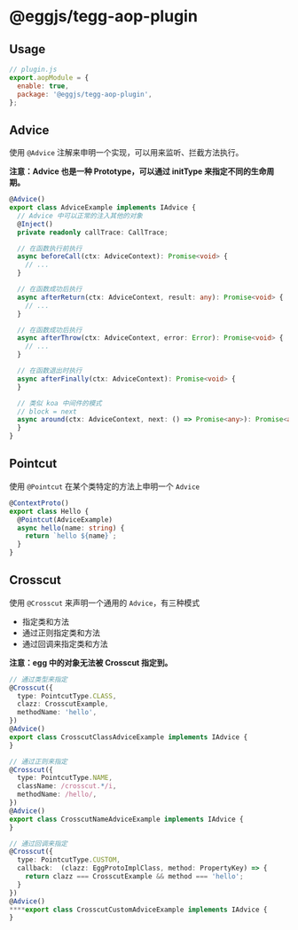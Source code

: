 # @eggjs/tegg-aop-plugin

## Usage

```js
// plugin.js
export.aopModule = {
  enable: true,
  package: '@eggjs/tegg-aop-plugin',
};
```

## Advice

使用 `@Advice` 注解来申明一个实现，可以用来监听、拦截方法执行。

**注意：Advice 也是一种 Prototype，可以通过 initType 来指定不同的生命周期。**

```ts
@Advice()
export class AdviceExample implements IAdvice {
  // Advice 中可以正常的注入其他的对象
  @Inject()
  private readonly callTrace: CallTrace;

  // 在函数执行前执行
  async beforeCall(ctx: AdviceContext): Promise<void> {
    // ...
  }

  // 在函数成功后执行
  async afterReturn(ctx: AdviceContext, result: any): Promise<void> {
    // ...
  }

  // 在函数成功后执行
  async afterThrow(ctx: AdviceContext, error: Error): Promise<void> {
    // ...
  }

  // 在函数退出时执行
  async afterFinally(ctx: AdviceContext): Promise<void> {
  }

  // 类似 koa 中间件的模式
  // block = next
  async around(ctx: AdviceContext, next: () => Promise<any>): Promise<any> {
  }
}
```

## Pointcut

使用 `@Pointcut` 在某个类特定的方法上申明一个 `Advice`

```ts
@ContextProto()
export class Hello {
  @Pointcut(AdviceExample)
  async hello(name: string) {
    return `hello ${name}`;
  }
}
```

## Crosscut

使用 `@Crosscut` 来声明一个通用的 `Advice`，有三种模式
- 指定类和方法
- 通过正则指定类和方法
- 通过回调来指定类和方法

**注意：egg 中的对象无法被 Crosscut 指定到。**

```ts
// 通过类型来指定
@Crosscut({
  type: PointcutType.CLASS,
  clazz: CrosscutExample,
  methodName: 'hello',
})
@Advice()
export class CrosscutClassAdviceExample implements IAdvice {
}

// 通过正则来指定
@Crosscut({
  type: PointcutType.NAME,
  className: /crosscut.*/i,
  methodName: /hello/,
})
@Advice()
export class CrosscutNameAdviceExample implements IAdvice {
}

// 通过回调来指定
@Crosscut({
  type: PointcutType.CUSTOM,
  callback:  (clazz: EggProtoImplClass, method: PropertyKey) => {
    return clazz === CrosscutExample && method === 'hello';
  }
})
@Advice()
****export class CrosscutCustomAdviceExample implements IAdvice {
}

```
